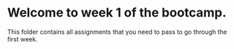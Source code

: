 # Welcome to week 1 of the bootcamp.
This folder contains all assignments that you need to pass to go through the first week.
